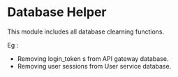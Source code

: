 # Database Helper

This module includes all database clearning functions.

Eg : 
* Removing login_token s from API gateway database.
* Removing user sessions from User service database.